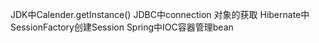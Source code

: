 JDK中Calender.getInstance()
JDBC中connection 对象的获取
Hibernate中SessionFactory创建Session
Spring中IOC容器管理bean